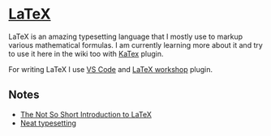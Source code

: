 # [LaTeX](https://www.latex-project.org/)

LaTeX is an amazing typesetting language that I mostly use to markup various mathematical formulas. I am currently learning more about it and try to use it here in the wiki too with [KaTex](https://plugins.gitbook.com/plugin/katex) plugin.

For writing LaTeX I use [VS Code](../text-editors/vs-code/vs-code.md) and [LaTeX workshop](https://github.com/James-Yu/LaTeX-Workshop) plugin.

## Notes

- [The Not So Short Introduction to LaTeX](https://tobi.oetiker.ch/lshort/lshort.pdf)
- [Neat typesetting](http://tullo.ch/static/cambridge/TimeSeriesMonteCarlo-LectureNotes.pdf)
